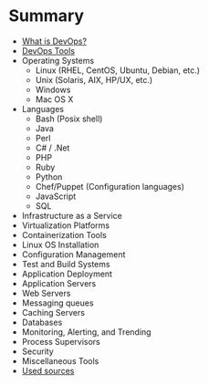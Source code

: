 # Summary

* [What is DevOps?](chapter1.md)
* [DevOps Tools](chapter2.md)
* Operating Systems
	* Linux (RHEL, CentOS, Ubuntu, Debian, etc.) 
	* Unix (Solaris, AIX, HP/UX, etc.)
	* Windows
	* Mac OS X 
* Languages
	* Bash (Posix shell)
	* Java
	* Perl
	* C# / .Net
	* PHP
	* Ruby
	* Python
	* Chef/Puppet (Configuration languages)
	* JavaScript
	* SQL
* Infrastructure as a Service
* Virtualization Platforms
* Containerization Tools
* Linux OS Installation
* Configuration Management
* Test and Build Systems
* Application Deployment
* Application Servers
* Web Servers
* Messaging queues
* Caching Servers
* Databases
* Monitoring, Alerting, and Trending
* Process Supervisors
* Security
* Miscellaneous Tools
* [Used sources](chapter3.md)